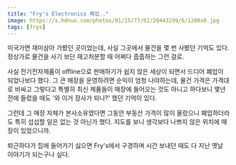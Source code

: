 ```yaml
---
title: "Fry's Electronics 폐업.."
image: https://s.hdnux.com/photos/01/15/77/02/20443299/6/1200x0.jpg
tags: [frys]
---
```


미국가면 재미삼아 가봤던 곳이었는데, 사실 그곳에서 물건을 몇 번 사봤던 기억도 있다. 정상가로 물건을 사기 보단 재고처분할 때 어쩌다 줍줍하는 그런 걸로. 

사실 전기전자제품이 offline으로 판매하기가 쉽지 않은 세상이 되면서 드디어 폐업이 되었나보다 했다. 그 큰 매장을 운영하려면 순익이 엄청 나야하는데, 물건 가격은 가격대로 비싸고 그렇다고 특별히 최신 제품들이 매장에 들어오는 것도 아니고 하다보니 몇년 전에 들렀을 때도 '와 이거 장사가 되나?' 했던 기억이 있다.

그런데 그 매장 자체가 본사소유였다면 그동안 부동산 가격이 많이 올랐으니 폐업하더라도 특히 섭섭할 일은 없는 것 아닌가 했다. 지도를 보니 생각보다 나쁘지 않은 위치에 매장이 있었으니까.

퇴근하다가 집에 들어가기 싫으면 Fry's에서 구경하며 시간 보내던 때도 다 지난 옛날 이야기가 되는구나 싶다.